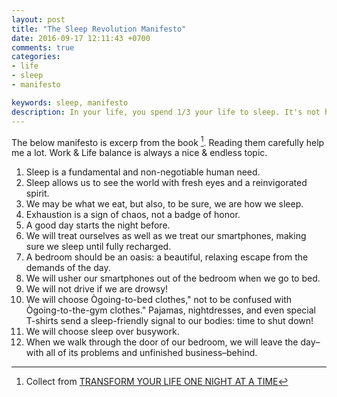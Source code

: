 ```yaml
---
layout: post
title: "The Sleep Revolution Manifesto"
date: 2016-09-17 12:11:43 +0700
comments: true
categories:
- life
- sleep
- manifesto

keywords: sleep, manifesto
description: In your life, you spend 1/3 your life to sleep. It's not how much you sleep, it's how you sleep.
---
```


The below manifesto is excerp from the book [^1]. Reading them carefully help me a lot. Work & Life balance is always a nice & endless topic.

1. Sleep is a fundamental and non-negotiable human need.
2. Sleep allows us to see the world with fresh eyes and a reinvigorated spirit.
3. We may be what we eat, but also, to be sure, we are how we sleep.
4. Exhaustion is a sign of chaos, not a badge of honor.
5. A good day starts the night before.
6. We will treat ourselves as well as we treat our smartphones, making sure we sleep until fully recharged.
7. A bedroom should be an oasis: a beautiful, relaxing escape from the demands of the day.
8. We will usher our smartphones out of the bedroom when we go to bed.
9. We will not drive if we are drowsy!
10. We will choose Ògoing-to-bed clothes," not to be confused with Ògoing-to-the-gym clothes." Pajamas, nightdresses, and even special T-shirts send a sleep-friendly signal to our bodies: time to shut down!
11. We will choose sleep over busywork.
12. When we walk through the door of our bedroom, we will leave the day–with all of its problems and unfinished business–behind.

[^1]: Collect from [TRANSFORM YOUR LIFE ONE NIGHT AT A TIME](http://gratituderevealed.com/wp-content/uploads/2016/04/The-Sleep-Revolution-Manifesto.pdf)
